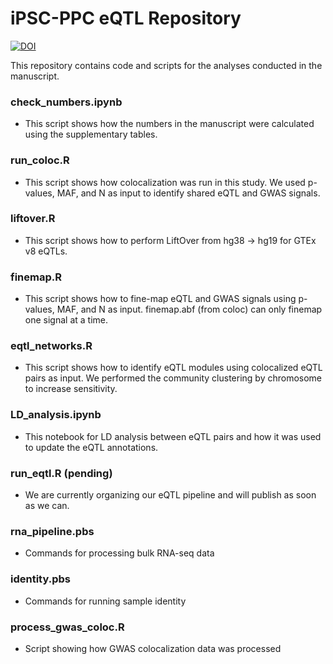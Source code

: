 # iPSC-PPC eQTL Repository

[![DOI](https://zenodo.org/badge/666282159.svg)](https://zenodo.org/badge/latestdoi/666282159)

This repository contains code and scripts for the analyses conducted in the manuscript. 

### check_numbers.ipynb
- This script shows how the numbers in the manuscript were calculated using the supplementary tables.

### run_coloc.R 
- This script shows how colocalization was run in this study. We used p-values, MAF, and N as input to identify shared eQTL and GWAS signals.

### liftover.R
- This script shows how to perform LiftOver from hg38 -> hg19 for GTEx v8 eQTLs.

### finemap.R 
- This script shows how to fine-map eQTL and GWAS signals using p-values, MAF, and N as input. finemap.abf (from coloc) can only finemap one signal at a time. 

### eqtl_networks.R 
- This script shows how to identify eQTL modules using colocalized eQTL pairs as input. We performed the community clustering by chromosome to increase sensitivity.

### LD_analysis.ipynb 
- This notebook for LD analysis between eQTL pairs and how it was used to update the eQTL annotations.

### run_eqtl.R (pending)
- We are currently organizing our eQTL pipeline and will publish as soon as we can. 

### rna_pipeline.pbs
- Commands for processing bulk RNA-seq data 

### identity.pbs
- Commands for running sample identity

### process_gwas_coloc.R
- Script showing how GWAS colocalization data was processed


